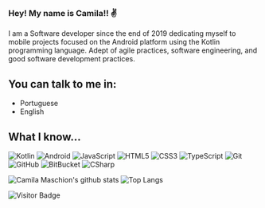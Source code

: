### Hey! My name is Camila!! :v:

I am a Software developer since the end of 2019 dedicating myself to mobile projects focused on the Android platform using the Kotlin programming language. Adept of agile practices, software engineering, and good software development practices.

## You can talk to me in:

* Portuguese 
* English

## What I know...

![Kotlin](https://img.shields.io/badge/-Kotlin-black?style=flat-square&logo=kotlin)
![Android](https://img.shields.io/badge/-Android-black?style=flat-square&logo=android)
![JavaScript](https://img.shields.io/badge/-JavaScript-black?style=flat-square&logo=javascript)
![HTML5](https://img.shields.io/badge/-HTML5-E34F26?style=flat-square&logo=html5&logoColor=white)
![CSS3](https://img.shields.io/badge/-CSS3-1572B6?style=flat-square&logo=css3)
![TypeScript](https://img.shields.io/badge/-TypeScript-007ACC?style=flat-square&logo=typescript)
![Git](https://img.shields.io/badge/-Git-black?style=flat-square&logo=git)
![GitHub](https://img.shields.io/badge/-GitHub-181717?style=flat-square&logo=github)
![BitBucket](https://img.shields.io/badge/-BitBucket-darkblue?style=flat-square&logo=bitbucket)
![CSharp](https://img.shields.io/badge/-Csharp-black?style=flat-square&logo=csharp)


![Camila Maschion's github stats](https://github-readme-stats.vercel.app/api?username=camaschion&theme=cobalt&show_icons=true) 
![Top Langs](https://github-readme-stats.vercel.app/api/top-langs/?username=camaschion&hide=TeX&layout=compact)




![Visitor Badge](https://visitor-badge.laobi.icu/badge?page_id=camaschion.camaschion)

<!--
**CaMaschion/CaMaschion** is a ✨ _special_ ✨ repository because its `README.md` (this file) appears on your GitHub profile.

Here are some ideas to get you started:

- 🔭 I’m currently working on ...
- 🌱 I’m currently learning ...
- 👯 I’m looking to collaborate on ...
- 🤔 I’m looking for help with ...
- 💬 Ask me about ...
- 📫 How to reach me: ...
- 😄 Pronouns: ...
- ⚡ Fun fact: ...
-->
